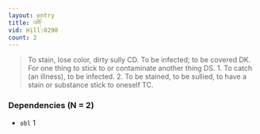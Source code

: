 ```yaml
---
layout: entry
title: འགོ་
vid: Hill:0290
count: 2
---
```

> To stain, lose color, dirty sully CD\. To be infected; to be covered DK\. For one thing to stick to or contaminate another thing DS\. 1\. To catch (an illness), to be infected\. 2\. To be stained, to be sullied, to have a stain or substance stick to oneself TC\.


### Dependencies (N = 2)
* `obl` 1
